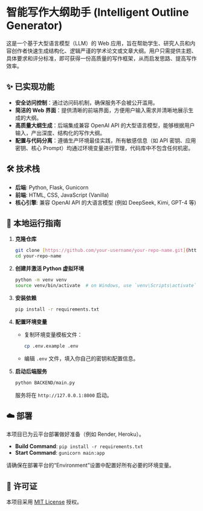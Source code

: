 # 智能写作大纲助手 (Intelligent Outline Generator)

这是一个基于大型语言模型（LLM）的 Web 应用，旨在帮助学生、研究人员和内容创作者快速生成结构化、逻辑严谨的学术论文或文章大纲。用户只需提供主题、具体要求和评分标准，即可获得一份高质量的写作框架，从而启发思路、提高写作效率。

## ✨ 已实现功能

* **安全访问控制**：通过访问码机制，确保服务不会被公开滥用。
* **简洁的 Web 界面**：提供清晰的前端界面，方便用户输入需求并清晰地展示生成的大纲。
* **高质量大纲生成**：后端集成兼容 OpenAI API 的大型语言模型，能够根据用户输入，产出深度、结构化的写作大纲。
* **配置与代码分离**：遵循生产环境最佳实践，所有敏感信息（如 API 密钥、应用密钥、核心 Prompt）均通过环境变量进行管理，代码库中不包含任何机密。

## 🛠️ 技术栈

* **后端**: Python, Flask, Gunicorn
* **前端**: HTML, CSS, JavaScript (Vanilla)
* **核心引擎**: 兼容 OpenAI API 的大语言模型 (例如 DeepSeek, Kimi, GPT-4 等)

## 🚀 本地运行指南

1.  **克隆仓库**
    ```bash
    git clone [https://github.com/your-username/your-repo-name.git](https://github.com/your-username/your-repo-name.git)
    cd your-repo-name
    ```

2.  **创建并激活 Python 虚拟环境**
    ```bash
    python -m venv venv
    source venv/bin/activate  # on Windows, use `venv\Scripts\activate`
    ```

3.  **安装依赖**
    ```bash
    pip install -r requirements.txt
    ```

4.  **配置环境变量**
    * 复制环境变量模板文件：
        ```bash
        cp .env.example .env
        ```
    * 编辑 `.env` 文件，填入你自己的密钥和配置信息。

5.  **启动后端服务**
    ```bash
    python BACKEND/main.py
    ```
    服务将在 `http://127.0.0.1:8000` 启动。

## ☁️ 部署

本项目已为云平台部署做好准备（例如 Render, Heroku）。

* **Build Command**: `pip install -r requirements.txt`
* **Start Command**: `gunicorn main:app`

请确保在部署平台的“Environment”设置中配置好所有必要的环境变量。

## 📄 许可证

本项目采用 [MIT License](LICENSE) 授权。